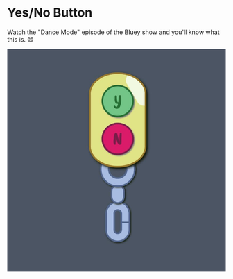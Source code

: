 # Yes/No Button

Watch the "Dance Mode" episode of the Bluey show and you'll know what this is. 😄

![Screenshot of buttons](screenshot.jpg)
